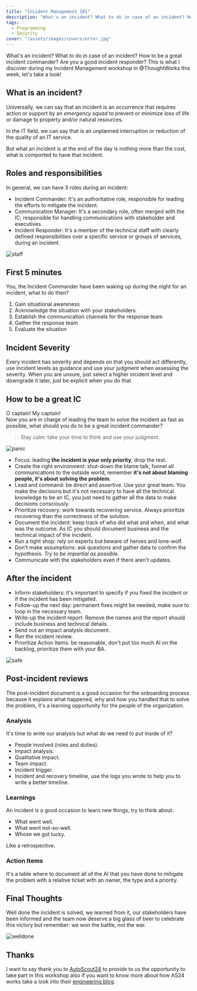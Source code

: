 ```yaml
---
title: "Incident Management 101"
description: "What's an incident? What to do in case of an incident? How to be a great incident commander? Are you a good incident responder? This is what I discover during my Incident…"
tags:
  - Programming
  - Security
cover: "/assets/images/covers/error.jpg"
---
```


What's an incident? What to do in case of an incident? How to be a great incident commander? Are you a good incident responder? This is what I discover during my Incident Management workshop in @ThoughtWorks this week, let's take a look!

## What is an incident?

Universally, we can say that an incident is an occurrence that requires action or support by an _emergency squad_ to prevent or minimize loss of life or damage to property and/or natural resources.

In the IT field, we can say that is an unplanned interruption or reduction of the quality of an IT service.

But what an incident is at the end of the day is nothing more than the cost, what is comported to have that incident.

## Roles and responsibilities

In general, we can have 3 roles during an incident:

* Incident Commander: It's an authoritative role, responsible for leading the efforts to mitigate the incident.
* Communication Manager: It's a secondary role, often merged with the IC; responsible for handling communications with stakeholder and executives.
* Incident Responder: It's a member of the technical staff with clearly defined responsibilities over a specific service or groups of services, during an incident.

![staff](https://media.giphy.com/media/UePr0sPcSGPIY/giphy.gif)

## First 5 minutes

You, the Incident Commander have been waking up during the night for an incident, what to do then?

1. Gain situational awareness
2. Acknowledge the situation with your stakeholders.
3. Establish the communication channels for the response team
4. Gather the response team
5. Evaluate the situation

## Incident Severity

Every incident has severity and depends on that you should act differently, use incident levels as guidance and use your judgment when assessing the severity. When you are unsure, just select a higher incident level and downgrade it later, just be explicit when you do that.

## How to be a great IC

O captain! My captain!   
Now you are in charge of leading the team to solve the incident as fast as possible, what should you do to be a great incident commander?

> Stay calm: take your time to think and use your judgment.

![panic](https://media2.giphy.com/media/z9AUvhAEiXOqA/source.gif)

* Focus: leading **the incident is your only priority**, drop the rest.
* Create the right environment: shut-down the blame talk, funnel all communications to the outside world, remember **it's not about blaming people, it's about solving the problem.**
* Lead and command: be direct and assertive. Use your great team. You make the decisions but it's not necessary to have all the technical knowledge to be an IC, you just need to gather all the data to make decisions consciously.
* Prioritize recovery: work towards recovering service. Always prioritize recovering than the correctness of the solution.
* Document the incident: keep track of who did what and when, and what was the outcome. As IC you should document business and the technical impact of the incident.
* Run a tight shop: rely on experts but beware of heroes and lone-wolf.
* Don't make assumptions: ask questions and gather data to confirm the hypothesis. _Try to be impartial as possible._
* Communicate with the stakeholders even if there aren't updates.

## After the incident

* Inform stakeholders: it's important to specify if you fixed the incident or if the incident has been mitigated.
* Follow-up the next day: permanent fixes might be needed, make sure to loop in the necessary team.
* Write-up the incident report: Remove the names and the report should include business and technical details.
* Send out an impact analysis document.
* Run the incident review.
* Prioritize Action Items: be reasonable, don't put too much AI on the backlog, prioritize them with your BA.

![safe](https://media.giphy.com/media/QhmboW0R7eUbm/giphy.gif)

## Post-incident reviews

The post-incident document is a good occasion for the onboarding process because it explains what happened, why and how you handled that to solve the problem, it's a learning opportunity for the people of the organization.

### Analysis

It's time to write our analysis but what do we need to put inside of it?
* People involved (roles and duties).
* Impact analysis.
* Qualitative impact.
* Team impact.
* Incident trigger.
* Incident and recovery timeline, use the logs you wrote to help you to write a better timeline.

### Learnings

An incident is a good occasion to learn new things, try to think about: 

* What went well.
* What went not-so-well.
* Whose we got lucky.

Like a retrospective.

### Action Items

It's a table where to document all of the AI that you have done to mitigate the problem with a relative ticket with an owner, the type and a priority.

## Final Thoughts

Well done the incident is solved, we learned from it, our stakeholders have been informed and the team now deserve a big glass of beer to celebrate this victory but remember: we won the battle, not the war.

![welldone](https://media.giphy.com/media/l0MYCn3DDRBBqk6nS/giphy.gif)

## Thanks

I want to say thank you to [AutoScout24](https://autoscout24.com) to provide to us the opportunity to take part in this workshop also if you want to know more about how AS24 works take a look into their [engineering blog](https://medium.com/scout24-engineering).
